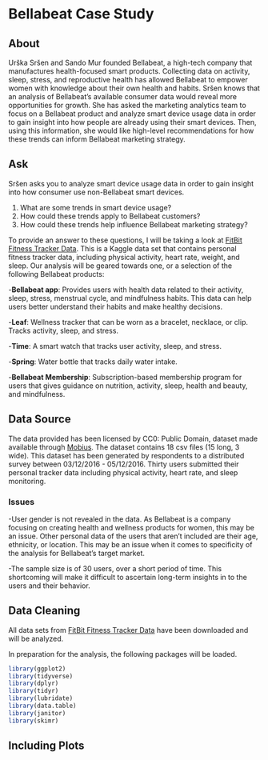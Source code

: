 Bellabeat Case Study
================

## About

Urška Sršen and Sando Mur founded Bellabeat, a high-tech company that
manufactures health-focused smart products. Collecting data on activity,
sleep, stress, and reproductive health has allowed Bellabeat to empower
women with knowledge about their own health and habits. Sršen knows that
an analysis of Bellabeat’s available consumer data would reveal more
opportunities for growth. She has asked the marketing analytics team to
focus on a Bellabeat product and analyze smart device usage data in
order to gain insight into how people are already using their smart
devices. Then, using this information, she would like high-level
recommendations for how these trends can inform Bellabeat marketing
strategy.

## Ask

Sršen asks you to analyze smart device usage data in order to gain
insight into how consumer use non-Bellabeat smart devices.

1.  What are some trends in smart device usage?
2.  How could these trends apply to Bellabeat customers?
3.  How could these trends help influence Bellabeat marketing strategy?

To provide an answer to these questions, I will be taking a look at
[FitBit Fitness Tracker Data](https://www.kaggle.com/arashnic/fitbit).
This is a Kaggle data set that contains personal fitness tracker data,
including physical activity, heart rate, weight, and sleep. Our analysis
will be geared towards one, or a selection of the following Bellabeat
products:

\-**Bellabeat app**: Provides users with health data related to their
activity, sleep, stress, menstrual cycle, and mindfulness habits. This
data can help users better understand their habits and make healthy
decisions.

\-**Leaf**: Wellness tracker that can be worn as a bracelet, necklace,
or clip. Tracks activity, sleep, and stress.

\-**Time**: A smart watch that tracks user activity, sleep, and stress.

\-**Spring**: Water bottle that tracks daily water intake.

\-**Bellabeat Membership**: Subscription-based membership program for
users that gives guidance on nutrition, activity, sleep, health and
beauty, and mindfulness.

## Data Source

The data provided has been licensed by CC0: Public Domain, dataset made
available through [Mobius](https://www.kaggle.com/arashnic). The dataset
contains 18 csv files (15 long, 3 wide). This dataset has been generated
by respondents to a distributed survey between 03/12/2016 - 05/12/2016.
Thirty users submitted their personal tracker data including physical
activity, heart rate, and sleep monitoring.

### Issues

-User gender is not revealed in the data. As Bellabeat is a company
focusing on creating health and wellness products for women, this may be
an issue. Other personal data of the users that aren’t included are
their age, ethnicity, or location. This may be an issue when it comes to
specificity of the analysis for Bellabeat’s target market.

-The sample size is of 30 users, over a short period of time. This
shortcoming will make it difficult to ascertain long-term insights in to
the users and their behavior.

## Data Cleaning

All data sets from [FitBit Fitness Tracker
Data](https://www.kaggle.com/arashnic/fitbit) have been downloaded and
will be analyzed.

In preparation for the analysis, the following packages will be loaded.

``` r
library(ggplot2)
library(tidyverse)
library(dplyr)
library(tidyr)
library(lubridate)
library(data.table)
library(janitor)
library(skimr)
```

## Including Plots
